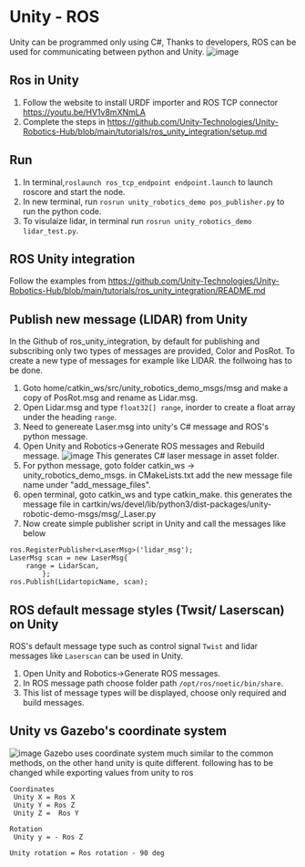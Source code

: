 # Unity - ROS
Unity can be programmed only using C#, Thanks to developers, ROS can be used for communicating between python and Unity.
![image](https://user-images.githubusercontent.com/63108972/138248159-ed95b3cc-683d-4327-b449-b83d7f7dd5b3.png)

## Ros in Unity
1. Follow the website to install URDF importer and ROS TCP connector
https://youtu.be/HV1v8mXNmLA
2. Complete the steps in https://github.com/Unity-Technologies/Unity-Robotics-Hub/blob/main/tutorials/ros_unity_integration/setup.md

## Run
1. In terminal,```roslaunch ros_tcp_endpoint endpoint.launch``` to launch  roscore and start the node.
2. In new terminal, run ```rosrun unity_robotics_demo pos_publisher.py``` to run the python code.
3. To visulaize lidar, in terminal run ```rosrun unity_robotics_demo lidar_test.py```.

## ROS Unity integration
Follow the examples from 
https://github.com/Unity-Technologies/Unity-Robotics-Hub/blob/main/tutorials/ros_unity_integration/README.md

## Publish new message (LIDAR) from Unity
In the Github of ros_unity_integration, by default for publishing and subscribing only two types of messages are provided, Color and PosRot.
To create a new type of messages for example like LIDAR. the follwoing has to be done.
1. Goto home/catkin_ws/src/unity_robotics_demo_msgs/msg and make a copy of  PosRot.msg and rename as Lidar.msg.
2. Open Lidar.msg and type ```float32[] range```, inorder to create a float array under the heading ```range```.
3. Need to genereate Laser.msg into unity's C# message and ROS's python message.
4. Open Unity and Robotics->Generate ROS messages and Rebuild message.
![image](https://user-images.githubusercontent.com/63108972/139685614-ca874c51-5c4b-4499-8af5-eb6b82dbea2e.png)
This generates C# laser message in asset folder.
5. For python message, goto  folder catkin_ws -> unity_robotics_demo_msgs. in CMakeLists.txt add the new message file name under "add_message_files".
6. open terminal, goto catkin_ws and type catkin_make. this generates the message file in cartkin/ws/devel/lib/python3/dist-packages/unity-robotic-demo-msgs/msg/_Laser.py
7. Now create simple publisher script in Unity and call the messages like below
```ros = ROSConnection.GetOrCreateInstance();
ros.RegisterPublisher<LaserMsg>('lidar_msg');
LaserMsg scan = new LaserMsg{
    range = LidarScan,
        };
ros.Publish(LidartopicName, scan); 
```

## ROS default message styles (Twsit/ Laserscan) on Unity
ROS's default message type such as control signal ```Twist``` and lidar messages like ```Laserscan``` can be used in Unity.
1. Open Unity and Robotics->Generate ROS messages.
2. In ROS message path choose folder path ```/opt/ros/noetic/bin/share```.
3. This list of message types will be displayed, choose only required and build messages.

## Unity vs Gazebo's coordinate system
![image](https://user-images.githubusercontent.com/63108972/146777723-46da7ea4-25bd-4ef8-8bc9-6f1f46b0af32.png)
Gazebo uses coordinate system much similar to the common methods, on the other hand unity is quite different.
following has to be changed while exporting values from unity to ros
```
Coordinates
 Unity X = Ros X
 Unity Y = Ros Z
 Unity Z =  Ros Y
 
Rotation
 Unity y = - Ros Z
 
Unity rotation = Ros rotation - 90 deg
```


